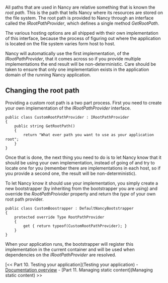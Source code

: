 All paths that are used in Nancy are relative something that is known the _root path_. This is the path that tells Nancy where its resources are stored on the file system. The root path is provided to Nancy through an interface called the _IRootPathProvider_, which defines a single method _GetRootPath_.

The various hosting options are all shipped with their own implementation of this interface, because the process of figuring out where the application is located on the file system varies form host to host.

Nancy will automatically use the first implementation, of the _IRootPathProvider_, that it comes across so if you provide multiple implementations the end result will be non-deterministic. Care should be taken to ensure that only one implementation exists in the application domain of the running Nancy application.

## Changing the root path

Providing a custom root path is a two part process. First you need to create your own implementation of the _IRootPathProvider_ interface.

    public class CustomRootPathProvider : IRootPathProvider
    {
        public string GetRootPath()
        {
            return "What ever path you want to use as your application root";
        }
    }

Once that is done, the next thing you need to do is to let Nancy know that it should be using your own implementation, instead of going of and try to locate one for you (remember there are implementations in each host, so if you provide a second one, the result will be non-deterministic).

To let Nancy know it should use your implementation, you simply create a new bootstrapper (by inheriting from the bootstrapper you are using) and override the _RootPathProivider_ property and return the _type_ of your own root path provider.

    public class CustomBoostrapper : DefaultNancyBootstrapper
    {
        protected override Type RootPathProvider
        {
            get { return typeof(CustomRootPathProvider); }
        }
    }
When your application runs, the bootstrapper will register this implementation in the current container and will be used when dependencies on the _IRootPathProvider_ are resolved.


[<< Part 10. Testing your application](Testing your application) - [Documentation overview](Documentation) - [Part 11. Managing static content](Managing static content) >>